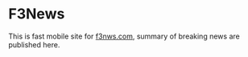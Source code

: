 # F3News
This is fast mobile site for [f3nws.com](http://www.f3nws.com), summary of breaking news are published here.
